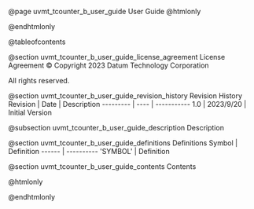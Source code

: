 @page uvmt_tcounter_b_user_guide User Guide
@htmlonly
<div class="autonumbering">
@endhtmlonly


@tableofcontents


@section uvmt_tcounter_b_user_guide_license_agreement License Agreement
© Copyright 2023 Datum Technology Corporation

All rights reserved.


@section uvmt_tcounter_b_user_guide_revision_history Revision History
Revision  | Date | Description
--------- | ---- | -----------
1.0 | 2023/9/20 | Initial Version

@subsection uvmt_tcounter_b_user_guide_description Description


@section uvmt_tcounter_b_user_guide_definitions Definitions
Symbol | Definition
------ | ----------
 'SYMBOL' | Definition


@section uvmt_tcounter_b_user_guide_contents Contents


@htmlonly
</div>
@endhtmlonly